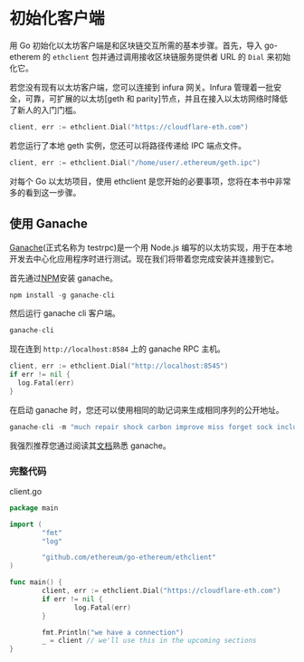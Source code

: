 
# **初始化客户端**

用 Go 初始化以太坊客户端是和区块链交互所需的基本步骤。首先，导入 go-etherem 的 `ethclient` 包并通过调用接收区块链服务提供者 URL 的 `Dial` 来初始化它。

若您没有现有以太坊客户端，您可以连接到 infura 网关。Infura 管理着一批安全，可靠，可扩展的以太坊[geth 和 parity]节点，并且在接入以太坊网络时降低了新人的入门门槛。

```go
client, err := ethclient.Dial("https://cloudflare-eth.com")
```

若您运行了本地 geth 实例，您还可以将路径传递给 IPC 端点文件。

```go
client, err := ethclient.Dial("/home/user/.ethereum/geth.ipc")
```

对每个 Go 以太坊项目，使用 ethclient 是您开始的必要事项，您将在本书中非常多的看到这一步骤。

## **使用 Ganache**

<u>Ganache</u>(正式名称为 testrpc)是一个用 Node.js 编写的以太坊实现，用于在本地开发去中心化应用程序时进行测试。现在我们将带着您完成安装并连接到它。

首先通过<u>NPM</u>安装 ganache。

```go
npm install -g ganache-cli
```

然后运行 ganache cli 客户端。

```go
ganache-cli
```

现在连到 `http://localhost:8584` 上的 ganache RPC 主机。

```go
client, err := ethclient.Dial("http://localhost:8545")
if err != nil {
  log.Fatal(err)
}
```

在启动 ganache 时，您还可以使用相同的助记词来生成相同序列的公开地址。

```go
ganache-cli -m "much repair shock carbon improve miss forget sock include bullet interest solution"
```

我强烈推荐您通过阅读其<u>文档</u>熟悉 ganache。

### **完整代码**

client.go

```go
package main

import (
        "fmt"
        "log"

        "github.com/ethereum/go-ethereum/ethclient"
)

func main() {
        client, err := ethclient.Dial("https://cloudflare-eth.com")
        if err != nil {
                log.Fatal(err)
        }

        fmt.Println("we have a connection")
        _ = client // we'll use this in the upcoming sections
}
```
